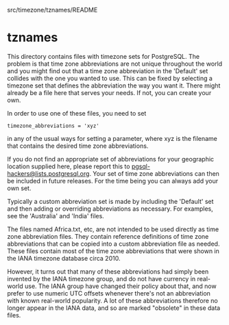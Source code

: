 src/timezone/tznames/README

tznames
=======

This directory contains files with timezone sets for PostgreSQL.  The problem
is that time zone abbreviations are not unique throughout the world and you
might find out that a time zone abbreviation in the 'Default' set collides
with the one you wanted to use.  This can be fixed by selecting a timezone
set that defines the abbreviation the way you want it.  There might already
be a file here that serves your needs.  If not, you can create your own.

In order to use one of these files, you need to set

    timezone_abbreviations = 'xyz'

in any of the usual ways for setting a parameter, where xyz is the filename
that contains the desired time zone abbreviations.

If you do not find an appropriate set of abbreviations for your geographic
location supplied here, please report this to <pgsql-hackers@lists.postgresql.org>.
Your set of time zone abbreviations can then be included in future releases.
For the time being you can always add your own set.

Typically a custom abbreviation set is made by including the 'Default' set
and then adding or overriding abbreviations as necessary.  For examples,
see the 'Australia' and 'India' files.

The files named Africa.txt, etc, are not intended to be used directly as
time zone abbreviation files. They contain reference definitions of time zone
abbreviations that can be copied into a custom abbreviation file as needed.
These files contain most of the time zone abbreviations that were shown
in the IANA timezone database circa 2010.

However, it turns out that many of these abbreviations had simply been
invented by the IANA timezone group, and do not have currency in real-world
use.  The IANA group have changed their policy about that, and now prefer to
use numeric UTC offsets whenever there's not an abbreviation with known
real-world popularity.  A lot of these abbreviations therefore no longer
appear in the IANA data, and so are marked "obsolete" in these data files.
